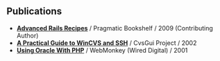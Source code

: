 ## Publications

- **[Advanced Rails Recipes]** / Pragmatic Bookshelf / 2009 (Contributing Author)
- **[A Practical Guide to WinCVS and SSH]** / CvsGui Project / 2002
- **[Using Oracle With PHP]** / WebMonkey (Wired Digital) / 2001

[Advanced Rails Recipes]: http://www.amazon.com/Advanced-Rails-Recipes-Mike-Clark/dp/0978739221/
[A Practical Guide to WinCVS and SSH]: https://web.archive.org/web/20160317084631/http://www.google.com/search?q=a+practical+guide+to+wincvs+ssh
[Using Oracle With PHP]: https://web.archive.org/web/20060312083752/http://webmonkey.com/webmonkey/01/26/index4a.html?tw=backend
